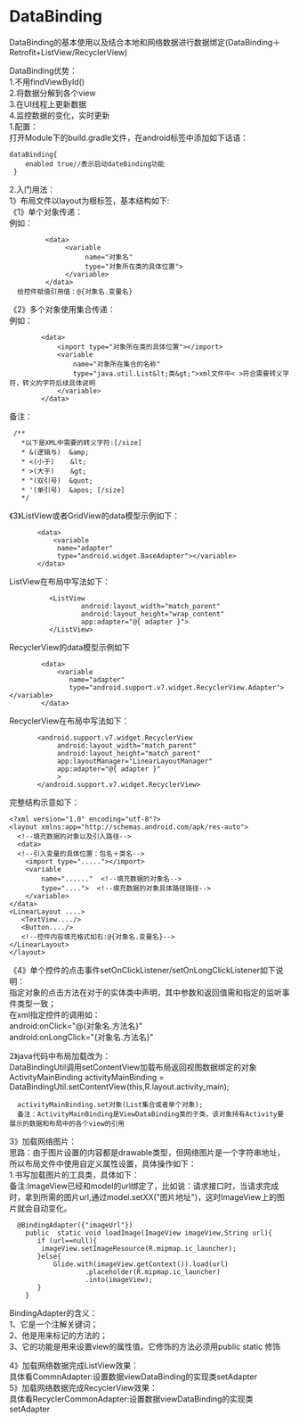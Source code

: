 # DataBinding
DataBinding的基本使用以及结合本地和网络数据进行数据绑定(DataBinding＋Retrofit+ListView/RecyclerView)

DataBinding优势：   
1.不用findViewById()   
2.将数据分解到各个view  
3.在UI线程上更新数据  
4.监控数据的变化，实时更新  
1.配置：  
打开Module下的build.gradle文件，在android标签中添加如下话语：  

    dataBinding{
        enabled true//表示启动dateBinding功能
     }
2.入门用法：  
    1》布局文件以layout为根标签，基本结构如下:  
   《1》单个对象传递：  
             例如：  
             
             <data>
                  <variable
                       name="对象名"
                       type="对象所在类的具体位置">
                  </variable>
             </data>
      给控件赋值引用值：@{对象名.变量名}
  《2》多个对象使用集合传递：  
   例如： 
   
            <data>
                <import type="对象所在类的具体位置"></import>
                <variable
                    name="对象所在集合的名称"
                    type="java.util.List&lt;类&gt;">xml文件中< >符合需要转义字符，转义的字符后续具体说明
                </variable>
            </data>
            
   备注：
     
     /**
       *以下是XML中需要的转义字符:[/size]
       * &(逻辑与)  &amp;       
       * <(小于)    &lt;       
       * >(大于)    &gt;       
       * "(双引号)  &quot;     
       * '(单引号)  &apos; [/size]
       */
   《3》ListView或者GridView的data模型示例如下：  
   
           <data>
               <variable
                name="adapter"
                type="android.widget.BaseAdapter"></variable>
           </data>
ListView在布局中写法如下：
             
              <ListView
                      android:layout_width="match_parent"
                      android:layout_height="wrap_content"
                      app:adapter="@{ adapter }">
              </ListView>
RecyclerView的data模型示例如下
            
            <data>
                <variable
                   name="adapter"
                   type="android.support.v7.widget.RecyclerView.Adapter"></variable>
            </data>
RecyclerView在布局中写法如下：
           
           <android.support.v7.widget.RecyclerView
                android:layout_width="match_parent"
                android:layout_height="match_parent"
                app:layoutManager="LinearLayoutManager"
                app:adapter="@{ adapter }"
                >
           </android.support.v7.widget.RecyclerView>
完整结构示意如下： 
 
    <?xml version="1.0" encoding="utf-8"?>
    <layout xmlns:app="http://schemas.android.com/apk/res-auto">
      <!--填充数据的对象以及引入路径-->
      <data>
      <!--引入变量的具体位置：包名＋类名-->
        <import type="....."></import>
        <variable
            name="......"  <!--填充数据的对象名-->
            type="....">  <!--填充数据的对象具体路径路径-->
        </variable>
    </data>
    <LinearLayout ....>
       <TextView..../>
       <Button..../>
       <!--控件内容填充格式如右:@{对象名.变量名}-->
    </LinearLayout>
    </layout>
  
《4》单个控件的点击事件setOnClickListener/setOnLongClickListener如下说明：  
指定对象的点击方法在对于的实体类中声明，其中参数和返回值需和指定的监听事件类型一致；    
在xml指定控件的调用如：  
android:onClick="@{对象名.方法名}"    
android:onLongClick="{对象名.方法名}"     

 2》java代码中布局加载改为：  
 DataBindingUtil调用setContentView加载布局返回视图数据绑定的对象  
ActivityMainBinding activityMainBinding =
   DataBindingUtil.setContentView(this,R.layout.activity_main);
                   
      activityMainBinding.set对象(List集合或者单个对象);
      备注：ActivityMainBinding是ViewDataBinding类的子类，该对象持有Activity要展示的数据和布局中的各个view的引用
3》加载网络图片：  
思路：由于图片设置的内容都是drawable类型，但网络图片是一个字符串地址，
    所以布局文件中使用自定义属性设置，具体操作如下：    
 1.书写加载图片的工具类，具体如下：  
 备注:ImageView已经和model的url绑定了，比如说：请求接口时，当请求完成时，拿到所需的图片url,通过model.setXX("图片地址")，这时ImageView上的图片就会自动变化。  
 
      @BindingAdapter({"imageUrl"})
        public  static void loadImage(ImageView imageView,String url){
           if (url==null){
            imageView.setImageResource(R.mipmap.ic_launcher);
           }else{
               Glide.with(imageView.getContext()).load(url)
                       .placeholder(R.mipmap.ic_launcher)
                       .into(imageView);
           }
        }
        
BindingAdapter的含义：  
1、它是一个注解关键词；  
2、他是用来标记的方法的；  
3、它的功能是用来设置view的属性值。它修饰的方法必须用public static 修饰   

4》加载网络数据完成ListView效果：  
具体看CommnAdapter:设置数据viewDataBinding的实现类setAdapter    
5》加载网络数据完成RecyclerView效果：   
具体看RecyclerCommonAdapter:设置数据viewDataBinding的实现类setAdapter
